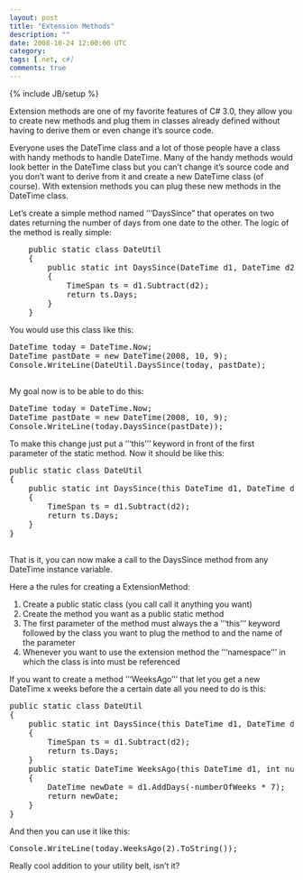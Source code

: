 ```yaml
---
layout: post
title: "Extension Methods"
description: ""
date: 2008-10-24 12:00:00 UTC
category: 
tags: [.net, c#]
comments: true
---
```

{% include JB/setup %}

<div id="post">
<p>Extension methods are one of my favorite features of C# 3.0, they allow you  to create new methods and plug them in classes already defined without having to  derive them or even change it&rsquo;s source code.</p>
<p>Everyone uses the DateTime class and a lot of those people have a class with  handy methods to handle DateTime. Many of the handy methods would look better in  the DateTime class but you can&rsquo;t change it&rsquo;s source code and you don&rsquo;t want to  derive from it and create a new DateTime class (of course). With extension  methods you can plug these new methods in the DateTime class.</p>
<p>Let&rsquo;s create a simple method named &rsquo;&rsquo;&lsquo;DaysSince&rdquo; that operates on two dates  returning the number of days from one date to the other. The logic of the method  is really simple:</p>
<pre title="code" class="brush: csharp">
    public static class DateUtil
    {
        public static int DaysSince(DateTime d1, DateTime d2)
        {
            TimeSpan ts = d1.Subtract(d2);
            return ts.Days;
        }
    }
</pre>
<p>You would use this class like this:</p>
<pre title="code" class="brush: csharp">
DateTime today = DateTime.Now;
DateTime pastDate = new DateTime(2008, 10, 9);
Console.WriteLine(DateUtil.DaysSince(today, pastDate);

</pre>
<p>My goal now is to be able to do this:</p>
<pre title="code" class="brush: csharp">
DateTime today = DateTime.Now;
DateTime pastDate = new DateTime(2008, 10, 9);
Console.WriteLine(today.DaysSince(pastDate));</pre>
<p>To make this change just put a &rsquo;&rsquo;&lsquo;this&rsquo;&rsquo;&rsquo; keyword in front of the first  parameter of the static method. Now it should be like this:</p>
<pre title="code" class="brush: csharp">
public static class DateUtil
{
    public static int DaysSince(this DateTime d1, DateTime d2)
    {
        TimeSpan ts = d1.Subtract(d2);
        return ts.Days;
    }
}

</pre>
<p>That is it, you can now make a call to the DaysSince method from any DateTime  instance variable.</p>
<p>Here a the rules for creating a ExtensionMethod:</p>
<ol>
    <li>Create a public static class (you call call it anything you want)</li>
    <li>Create the method you want as a public static method</li>
    <li>The first parameter of the method must always the a &rsquo;&rsquo;&lsquo;this&rsquo;&rsquo;&rsquo; keyword  followed by the class you want to plug the method to and the name of the  parameter</li>
    <li>Whenever you want to use the extension method the &rsquo;&rsquo;&lsquo;namespace&rsquo;&rsquo;&rsquo; in which  the class is into must be referenced</li>
</ol>
<p>If you want to create a method &rsquo;&rsquo;&lsquo;WeeksAgo&rsquo;&rsquo;&rsquo; that let you get a new DateTime  x weeks before the a certain date all you need to do is this:</p>
<pre title="code" class="brush: csharp">
public static class DateUtil
{
    public static int DaysSince(this DateTime d1, DateTime d2)
    {
        TimeSpan ts = d1.Subtract(d2);
        return ts.Days;
    }
    public static DateTime WeeksAgo(this DateTime d1, int numberOfWeeks)
    {
        DateTime newDate = d1.AddDays(-numberOfWeeks * 7);
        return newDate;
    }
}
</pre>
<p>And then you can use it like this:</p>
<pre title="code" class="brush: csharp">
Console.WriteLine(today.WeeksAgo(2).ToString());</pre>
<p>Really cool addition to your utility belt, isn&rsquo;t it?</p>
</div>